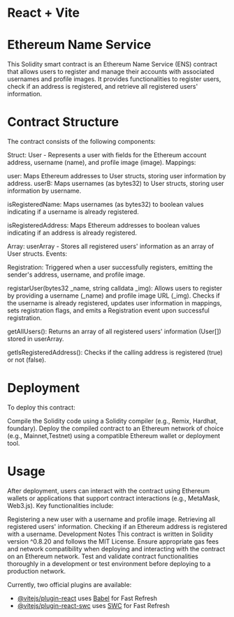 # React + Vite

# Ethereum Name Service
This Solidity smart contract is an Ethereum Name Service (ENS) contract that allows users to register and manage their accounts with associated usernames and profile images. It provides functionalities to register users, check if an address is registered, and retrieve all registered users' information.

# Contract Structure
The contract consists of the following components:

Struct: User - Represents a user with fields for the Ethereum account address, username (name), and profile image (image).
Mappings:

user: Maps Ethereum addresses to User structs, storing user information by address.
userB: Maps usernames (as bytes32) to User structs, storing user information by username.

isRegisteredName: Maps usernames (as bytes32) to boolean values indicating if a username is already registered.

isRegisteredAddress: Maps Ethereum addresses to boolean values indicating if an address is already registered.

Array: userArray - Stores all registered users' information as an array of User structs.
Events:

Registration: Triggered when a user successfully registers, emitting the sender's address, username, and profile image.

registarUser(bytes32 _name, string calldata _img): Allows users to register by providing a username (_name) and profile image URL (_img). Checks if the username is already registered, updates user information in mappings, sets registration flags, and emits a Registration event upon successful registration.

getAllUsers(): Returns an array of all registered users' information (User[]) stored in userArray.

getIsRegisteredAddress(): Checks if the calling address is registered (true) or not (false).

# Deployment
To deploy this contract:

Compile the Solidity code using a Solidity compiler (e.g., Remix, Hardhat, foundary).
Deploy the compiled contract to an Ethereum network of choice (e.g., Mainnet,Testnet) using a compatible Ethereum wallet or deployment tool.

# Usage
After deployment, users can interact with the contract using Ethereum wallets or applications that support contract interactions (e.g., MetaMask, Web3.js). Key functionalities include:

Registering a new user with a username and profile image.
Retrieving all registered users' information.
Checking if an Ethereum address is registered with a username.
Development Notes
This contract is written in Solidity version ^0.8.20 and follows the MIT License.
Ensure appropriate gas fees and network compatibility when deploying and interacting with the contract on an Ethereum network.
Test and validate contract functionalities thoroughly in a development or test environment before deploying to a production network.



Currently, two official plugins are available:

- [@vitejs/plugin-react](https://github.com/vitejs/vite-plugin-react/blob/main/packages/plugin-react/README.md) uses [Babel](https://babeljs.io/) for Fast Refresh
- [@vitejs/plugin-react-swc](https://github.com/vitejs/vite-plugin-react-swc) uses [SWC](https://swc.rs/) for Fast Refresh
